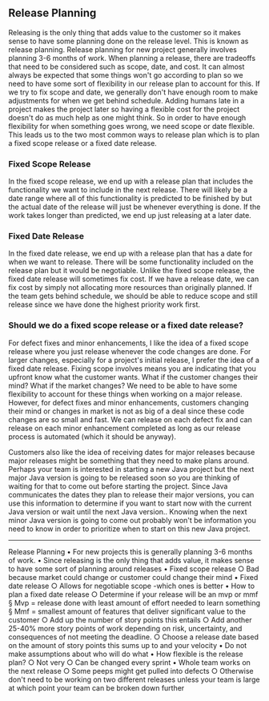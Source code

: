 ## Release Planning

Releasing is the only thing that adds value to the customer so it makes sense to have some planning done on the release level. This is known as release planning. Release planning for new project generally involves planning 3-6 months of work. When planning a release, there are tradeoffs that need to be considered such as scope, date, and cost. It can almost always be expected that some things won't go according to plan so we need to have some sort of flexibility in our release plan to account for this. If we try to fix scope and date, we generally don't have enough room to make adjustments for when we get behind schedule. Adding humans late in a project makes the project later so having a flexible cost for the project doesn't do as much help as one might think. So in order to have enough flexibility for when something goes wrong, we need scope or date flexible. This leads us to the two most common ways to release plan which is to plan a fixed scope release or a fixed date release.

### Fixed Scope Release
In the fixed scope release, we end up with a release plan that includes the functionality we want to include in the next release. There will likely be a date range where all of this functionality is predicted to be finished by but the actual date of the release will just be whenever everything is done. If the work takes longer than predicted, we end up just releasing at a later date.

### Fixed Date Release
In the fixed date release, we end up with a release plan that has a date for when we want to release. There will be some functionality included on the release plan but it would be negotiable. Unlike the fixed scope release, the fixed date release will sometimes fix cost. If we have a release date, we can fix cost by simply not allocating more resources than originally planned. If the team gets behind schedule, we should be able to reduce scope and still release since we have done the highest priority work first.

### Should we do a fixed scope release or a fixed date release?
For defect fixes and minor enhancements, I like the idea of a fixed scope release where you just release whenever the code changes are done. For larger changes, especially for a project's initial release, I prefer the idea of a fixed date release. Fixing scope involves means you are indicating that you upfront know what the customer wants. What if the customer changes their mind? What if the market changes? We need to be able to have some flexibility to account for these things when working on a major release. However, for defect fixes and minor enhancements, customers changing their mind or changes in market is not as big of a deal since these code changes are so small and fast. We can release on each defect fix and can release on each minor enhancement completed as long as our release process is automated (which it should be anyway).

Customers also like the idea of receiving dates for major releases because major releases might be something that they need to make plans around. Perhaps your team is interested in starting a new Java project but the next major Java version is going to be released soon so you are thinking of waiting for that to come out before starting the project. Since Java communicates the dates they plan to release their major versions, you can use this information to determine if you want to start now with the current Java version or wait until the next Java version.. Knowing when the next minor Java version is going to come out probably won't be information you need to know in order to prioritize when to start on this new Java project.

-----------------------------------------------------------------
Release Planning
	• For new projects this is generally planning 3-6 months of work. 
	• Since releasing is the only thing that adds value, it makes sense to have some sort of planning around releases
	• Fixed scope release
		○ Bad because market could change or customer could change their mind
	• Fixed date release
		○ Allows for negotiable scope
	-which ones is better
	• How to plan a fixed date release
		○ Determine if your release will be an mvp or mmf
			§ Mvp = release done with least amount of effort needed to learn something
			§ Mmf = smallest amount of features that deliver significant value to the customer
		○ Add up the number of story points this entails
		○ Add another 25-40% more story points of work depending on risk, uncertainty, and consequences of not meeting the deadline. 
		○ Choose a release date based on the amount of story points this sums up to and your velocity
	• Do not make assumptions about who will do what
	• How flexible is the release plan?
		○ Not very
		○ Can be changed every sprint
	• Whole team works on the next release
		○ Some peeps might get pulled into defects
		○ Otherwise don't need to be working on two different releases unless your team is large at which point your team can be broken down further
